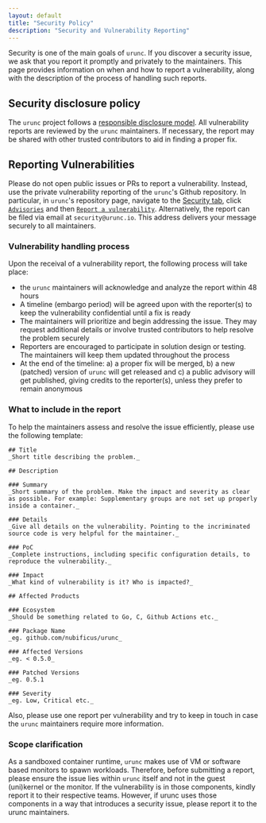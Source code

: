 ```yaml
---
layout: default
title: "Security Policy"
description: "Security and Vulnerability Reporting"
---
```


Security is one of the main goals of `urunc`. If you discover a security issue,
we ask that you report it promptly and privately to the maintainers.  This page
provides information on when and how to report a vulnerability, along with the
description of the process of handling such reports.

## Security disclosure policy

The `urunc` project follows a [responsible disclosure
model](https://en.wikipedia.org/wiki/Coordinated_vulnerability_disclosure).
All vulnerability reports are reviewed by the `urunc` maintainers.  If
necessary, the report may be shared with other trusted contributors to aid in
finding a proper fix. 

## Reporting Vulnerabilities

Please do not open public issues or PRs to report a vulnerability. Instead, use
the private vulnerability reporting of the `urunc`'s Github repository. In
particular, in `urunc`'s repository page, navigate to the [Security
tab](https://github.com/nubificus/urunc/security), click
[`Advisories`](https://github.com/nubificus/urunc/security/advisories) and then
[`Report a
vulnerability`](https://github.com/nubificus/urunc/security/advisories/new).
Alternatively, the report can be filed via email at `security@urunc.io`. This
address delivers your message securely to all maintainers.

### Vulnerability handling process

Upon the receival of a vulnerability report, the following process will take place:

- the `urunc` maintainers will acknowledge and analyze the report within 48
  hours
- A timeline (embargo period) will be agreed upon with the reporter(s) to keep
  the vulnerability confidential until a fix is ready
- The maintainers will prioritize and begin addressing the issue. They may
  request additional details or involve trusted contributors to help resolve
  the problem securely
- Reporters are encouraged to participate in solution design or testing. The
  maintainers will keep them updated throughout the process
- At the end of the timeline: a) a proper fix will be merged, b) a new (patched)
  version of `urunc` will get released and c) a public advisory will get published,
  giving credits to the reporter(s), unless they prefer to remain anonymous

### What to include in the report

To help the maintainers assess and resolve the issue efficiently,
please use the following template:

```
## Title
_Short title describing the problem._

## Description

### Summary
_Short summary of the problem. Make the impact and severity as clear as possible. For example: Supplementary groups are not set up properly inside a container._

### Details
_Give all details on the vulnerability. Pointing to the incriminated source code is very helpful for the maintainer._

### PoC
_Complete instructions, including specific configuration details, to reproduce the vulnerability._

### Impact
_What kind of vulnerability is it? Who is impacted?_

## Affected Products

### Ecosystem
_Should be something related to Go, C, Github Actions etc._

### Package Name
_eg. github.com/nubificus/urunc_

### Affected Versions
_eg. < 0.5.0_

### Patched Versions
_eg. 0.5.1

### Severity
_eg. Low, Critical etc._

```

Also, please use one report per vulnerability and try to keep in touch in
case the `urunc` maintainers require more information.

### Scope clarification

As a sandboxed container runtime, `urunc` makes use of VM or software based
monitors to spawn workloads. Therefore, before submitting a report, please
ensure the issue lies within `urunc` itself and not in the guest (uni)kernel or
the monitor. If the vulnerability is in those components, kindly report it to
their respective teams. However, if urunc uses those components in a way that
introduces a security issue, please report it to the urunc maintainers.
